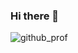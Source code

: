 ### Hi there 👋
![github_prof](https://user-images.githubusercontent.com/95732821/176019410-3185f8e3-4506-4280-aed9-ac9ececb0c68.jpg)

<!--
**HalimaLadan/HalimaLadan** is a ✨ _special_ ✨ repository because its `README.md` (this file) appears on your GitHub profile.

Here are some ideas to get you started:

- 🔭 I’m currently working on ...
- 🌱 I’m currently learning ...
- 👯 I’m looking to collaborate on ...
- 🤔 I’m looking for help with ...
- 💬 Ask me about ...
- 📫 How to reach me: ...
- 😄 Pronouns: ...
- ⚡ Fun fact: ...
-->
